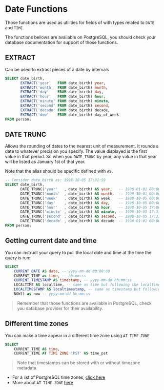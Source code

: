 # Date Functions
Those functions are used as utilities for fields of with types related to `DATE` and `TIME`.

The functions bellows are available on PostgreSQL, you should check your database documentation for support of those functions.
## EXTRACT
Can be used to extract pieces of a date by intervals
```SQL
SELECT date_birth,
       EXTRACT('year'   FROM date_birth) year,
       EXTRACT('month'  FROM date_birth) month,
       EXTRACT('day'    FROM date_birth) day,
       EXTRACT('hour'   FROM date_birth) hour,
       EXTRACT('minute' FROM date_birth) minute,
       EXTRACT('second' FROM date_birth) second,
       EXTRACT('decade' FROM date_birth) decade,
       EXTRACT('dow'    FROM date_birth) day_of_week
FROM person;
```
## DATE TRUNC
Allows the rounding of dates to the nearest unit of measurement. It rounds a date to whatever precision you specify. The value displayed is the first value in that period. So when you `DATE_TRUNC` by year, any value in that year will be listed as January 1st of that year.

Note that the alias should be specific defined with `AS`.
```SQL
-- Consider date_birth as: 1998-10-05 17:31:59
SELECT date_birth,
       DATE_TRUNC('year'   , date_birth) AS year,   -- 1998-01-01 00:00:00
       DATE_TRUNC('month'  , date_birth) AS month,  -- 1998-10-01 00:00:00
	   DATE_TRUNC('week'   , date_birth) AS week,   -- 1998-10-05 00:00:00
       DATE_TRUNC('day'    , date_birth) AS day,    -- 1998-10-05 00:00:00
       DATE_TRUNC('hour'   , date_birth) AS hour,   -- 1998-10-05 17:00:00
       DATE_TRUNC('minute' , date_birth) AS minute, -- 1998-10-05 17:31:00
       DATE_TRUNC('second' , date_birth) AS second, -- 1998-10-05 17:31:59
       DATE_TRUNC('decade' , date_birth) AS decade  -- 1990-01-01 00:00:00
FROM person;
```
## Getting current date and time
You can instruct your query to pull the local date and time at the time the query is run:
```SQL
SELECT 
	CURRENT_DATE AS date, -- yyyy-mm-dd 00:00:00
    CURRENT_TIME as time, -- hh:mm:ss
    CURRENT_TIMESTAMP AS timestamp, -- yyyy-mm-dd hh:mm:ss
    LOCALTIME AS localtime, -- same as time but following the localtime (config)
    LOCALTIMESTAMP AS localtimestamp, -- same as timestamp but following the localtime (config)
    NOW() as now -- yyyy-mm-dd hh:mm:ss
```

>Remember that those functions are available in PostgreSQL, check you database provider for their availability.
## Different time zones
You can make a time appear in a different time zone using `AT TIME ZONE`
```SQL
SELECT
	CURRENT_TIME AS time,
	CURRENT_TIME AT TIME ZONE 'PST' AS time_pst
```


>Note that timestamps can be stored with or without timezone metadata.

- For a list of PostgreSQL time zones, [click here](https://www.postgresql.org/docs/7.2/timezones.html)
- More about `AT TIME ZONE` [here](https://www.postgresql.org/docs/9.2/functions-datetime.html#FUNCTIONS-DATETIME-ZONECONVERT)